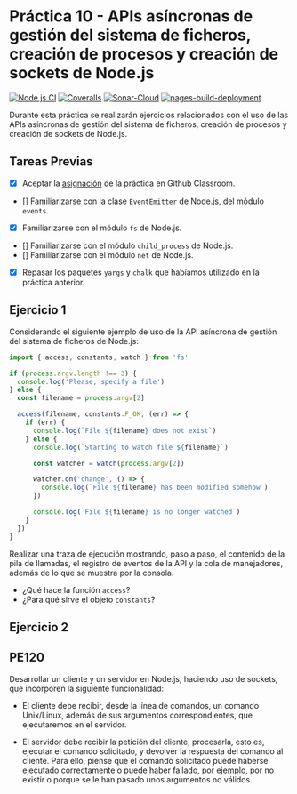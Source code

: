 # Práctica 10 - APIs asíncronas de gestión del sistema de ficheros, creación de procesos y creación de sockets de Node.js

[![Node.js CI](https://github.com/ULL-ESIT-INF-DSI-2223/ull-esit-inf-dsi-22-23-prct10-fs-proc-sockets-funko-app-iluzioDev/actions/workflows/node.js.yml/badge.svg)](https://github.com/ULL-ESIT-INF-DSI-2223/ull-esit-inf-dsi-22-23-prct10-fs-proc-sockets-funko-app-iluzioDev/actions/workflows/node.js.yml) [![Coveralls](https://github.com/ULL-ESIT-INF-DSI-2223/ull-esit-inf-dsi-22-23-prct10-fs-proc-sockets-funko-app-iluzioDev/actions/workflows/coveralls.yml/badge.svg)](https://github.com/ULL-ESIT-INF-DSI-2223/ull-esit-inf-dsi-22-23-prct10-fs-proc-sockets-funko-app-iluzioDev/actions/workflows/coveralls.yml) [![Sonar-Cloud](https://github.com/ULL-ESIT-INF-DSI-2223/ull-esit-inf-dsi-22-23-prct10-fs-proc-sockets-funko-app-iluzioDev/actions/workflows/sonarcloud.yml/badge.svg)](https://github.com/ULL-ESIT-INF-DSI-2223/ull-esit-inf-dsi-22-23-prct10-fs-proc-sockets-funko-app-iluzioDev/actions/workflows/sonarcloud.yml) [![pages-build-deployment](https://github.com/ULL-ESIT-INF-DSI-2223/ull-esit-inf-dsi-22-23-prct10-fs-proc-sockets-funko-app-iluzioDev/actions/workflows/pages/pages-build-deployment/badge.svg)](https://github.com/ULL-ESIT-INF-DSI-2223/ull-esit-inf-dsi-22-23-prct10-fs-proc-sockets-funko-app-iluzioDev/actions/workflows/pages/pages-build-deployment)

Durante esta práctica se realizarán ejercicios relacionados con el uso de las APIs asíncronas de gestión del sistema de ficheros, creación de procesos y creación de sockets de Node.js.

## Tareas Previas

- [x] Aceptar la [asignación](https://classroom.github.com/a/NApXvVde) de la práctica en Github Classroom.
- [] Familiarizarse con la clase `EventEmitter` de Node.js, del módulo `events`.
- [x] Familiarizarse con el módulo `fs` de Node.js.
- [] Familiarizarse con el módulo `child_process` de Node.js.
- [] Familiarizarse con el módulo `net` de Node.js.
- [x] Repasar los paquetes `yargs` y `chalk` que habíamos utilizado en la práctica anterior.

## Ejercicio 1

Considerando el siguiente ejemplo de uso de la API asíncrona de gestión del sistema de ficheros de Node.js:

```typescript
import { access, constants, watch } from 'fs'

if (process.argv.length !== 3) {
  console.log('Please, specify a file')
} else {
  const filename = process.argv[2]

  access(filename, constants.F_OK, (err) => {
    if (err) {
      console.log(`File ${filename} does not exist`)
    } else {
      console.log(`Starting to watch file ${filename}`)

      const watcher = watch(process.argv[2])

      watcher.on('change', () => {
        console.log(`File ${filename} has been modified somehow`)
      })

      console.log(`File ${filename} is no longer watched`)
    }
  })
}
```

Realizar una traza de ejecución mostrando, paso a paso, el contenido de la pila de llamadas, el registro de eventos de la API y la cola de manejadores, además de lo que se muestra por la consola.

- ¿Qué hace la función `access`?
- ¿Para qué sirve el objeto `constants`?

## Ejercicio 2

## PE120

Desarrollar un cliente y un servidor en Node.js, haciendo uso de sockets, que incorporen la siguiente funcionalidad:

- El cliente debe recibir, desde la línea de comandos, un comando Unix/Linux, además de sus argumentos correspondientes, que ejecutaremos en el servidor.

- El servidor debe recibir la petición del cliente, procesarla, esto es, ejecutar el comando solicitado, y devolver la respuesta del comando al cliente. Para ello, piense que el comando solicitado puede haberse ejecutado correctamente o puede haber fallado, por ejemplo, por no existir o porque se le han pasado unos argumentos no válidos.
